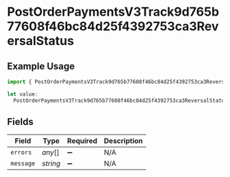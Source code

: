 # PostOrderPaymentsV3Track9d765b77608f46bc84d25f4392753ca3ReversalStatus

## Example Usage

```typescript
import { PostOrderPaymentsV3Track9d765b77608f46bc84d25f4392753ca3ReversalStatus } from "@dhaba/safepay-ts/models/operations";

let value:
  PostOrderPaymentsV3Track9d765b77608f46bc84d25f4392753ca3ReversalStatus = {};
```

## Fields

| Field              | Type               | Required           | Description        |
| ------------------ | ------------------ | ------------------ | ------------------ |
| `errors`           | *any*[]            | :heavy_minus_sign: | N/A                |
| `message`          | *string*           | :heavy_minus_sign: | N/A                |